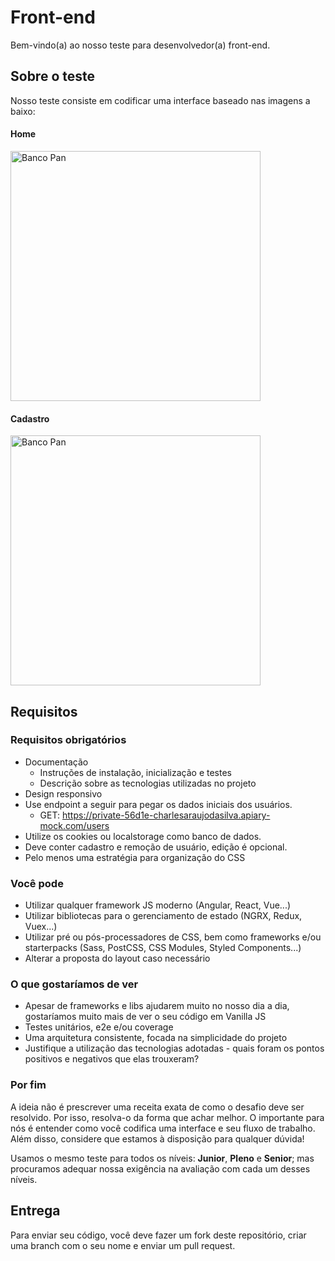 
# Front-end

Bem-vindo(a) ao nosso teste para desenvolvedor(a) front-end.

## Sobre o teste

Nosso teste consiste em codificar uma interface baseado nas imagens a baixo:

#### Home

<img src="layout/home.png" width="400" alt="Banco Pan">

#### Cadastro

<img src="layout/cadastro.png" width="400" alt="Banco Pan">

## Requisitos

### Requisitos obrigatórios

- Documentação
  - Instruções de instalação, inicialização e testes
  - Descrição sobre as tecnologias utilizadas no projeto
- Design responsivo
- Use endpoint a seguir para pegar os dados iniciais dos usuários.
  - GET: https://private-56d1e-charlesaraujodasilva.apiary-mock.com/users
- Utilize os cookies ou localstorage como banco de dados.
- Deve conter cadastro e remoção de usuário, edição é opcional.
- Pelo menos uma estratégia para organização do CSS

### Você pode

- Utilizar qualquer framework JS moderno (Angular, React, Vue...)
- Utilizar bibliotecas para o gerenciamento de estado (NGRX, Redux, Vuex...)
- Utilizar pré ou pós-processadores de CSS, bem como frameworks e/ou starterpacks (Sass, PostCSS, CSS Modules, Styled Components...)
- Alterar a proposta do layout caso necessário

### O que gostaríamos de ver

- Apesar de frameworks e libs ajudarem muito no nosso dia a dia, gostaríamos muito mais de ver o seu código em Vanilla JS
- Testes unitários, e2e e/ou coverage
- Uma arquitetura consistente, focada na simplicidade do projeto
- Justifique a utilização das tecnologias adotadas - quais foram os pontos positivos e negativos que elas trouxeram?

### Por fim

A ideia não é prescrever uma receita exata de como o desafio deve ser resolvido. Por isso, resolva-o da forma que achar melhor. O importante para nós é entender como você codifica uma interface e seu fluxo de trabalho. Além disso, considere que estamos à disposição para qualquer dúvida!

Usamos o mesmo teste para todos os níveis: **Junior**, **Pleno** e **Senior**; mas procuramos adequar nossa exigência na avaliação com cada um desses níveis.

## Entrega

Para enviar seu código, você deve fazer um fork deste repositório, criar uma branch com o seu nome e enviar um pull request.
